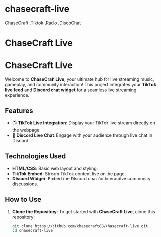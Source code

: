 # chasecraft-live
ChaseCraft ,Tiktok ,Radio ,DiscoChat
# ChaseCraft Live

# ChaseCraft Live

Welcome to **ChaseCraft Live**, your ultimate hub for live streaming music, gameplay, and community interaction! This project integrates your **TikTok live feed** and **Discord chat widget** for a seamless live streaming experience.

## Features

- 📺 **TikTok Live Integration**: Display your TikTok live stream directly on the webpage.
- 💬 **Discord Live Chat**: Engage with your audience through live chat in Discord.

## Technologies Used

- **HTML/CSS**: Basic web layout and styling.
- **TikTok Embed**: Stream TikTok content live on the page.
- **Discord Widget**: Embed the Discord chat for interactive community discussions.

## How to Use

1. **Clone the Repository**:
   To get started with **ChaseCraft Live**, clone this repository:
   ```bash
   git clone https://github.com/chasecraft88/chasecraft-live.git
   cd chasecraft-live
